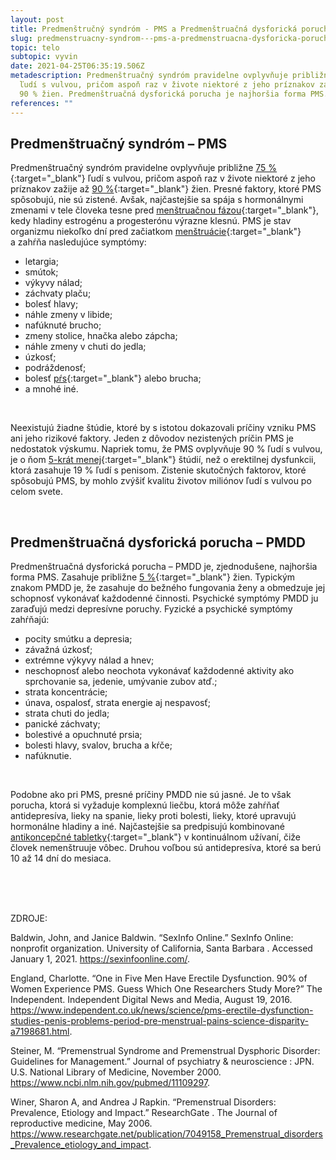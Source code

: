 ```yaml
---
layout: post
title: Predmenštručný syndróm - PMS a Predmenštruačná dysforická porucha - PMDD
slug: predmenstruacny-syndrom---pms-a-predmenstruacna-dysforicka-porucha---pmdd
topic: telo
subtopic: vyvin
date: 2021-04-25T06:35:19.506Z
metadescription: Predmenštruačný syndróm pravidelne ovplyvňuje približne 75 %
  ľudí s vulvou, pričom aspoň raz v živote niektoré z jeho príznakov zažije až
  90 % žien. Predmenštruačná dysforická porucha je najhoršia forma PMS.
references: ""
---
```

## **Predmenštruačný syndróm – PMS**

Predmenštruačný syndróm pravidelne ovplyvňuje približne [75 %](https://www.ncbi.nlm.nih.gov/pubmed/11109297.){:target="_blank"} ľudí s vulvou, pričom aspoň raz v živote niektoré z jeho príznakov zažije až [90 %](https://www.researchgate.net/publication/7049158_Premenstrual_disorders_Prevalence_etiology_and_impact){:target="_blank"} žien. Presné faktory, ktoré PMS spôsobujú, nie sú zistené. Avšak, najčastejšie sa spája s hormonálnymi zmenami v tele človeka tesne pred [menštruačnou fázou](/menstruacny-cyklus/){:target="_blank"}, kedy hladiny estrogénu a progesterónu výrazne klesnú. PMS je stav organizmu niekoľko dní pred začiatkom [menštruácie](/menstruacny-cyklus/){:target="_blank"} a zahŕňa nasledujúce symptómy:

* letargia;
* smútok;
* výkyvy nálad;
* záchvaty plaču;
* bolesť hlavy;
* náhle zmeny v libide;
* nafúknuté brucho;
* zmeny stolice, hnačka alebo zápcha;
* náhle zmeny v chuti do jedla;
* úzkosť;
* podráždenosť;
* bolesť [pŕs](/prsia/){:target="_blank"} alebo brucha;
* a mnohé iné. 

<br>

Neexistujú žiadne štúdie, ktoré by s istotou dokazovali príčiny vzniku PMS ani jeho rizikové faktory. Jeden z dôvodov nezistených príčin PMS je nedostatok výskumu. Napriek tomu, že PMS ovplyvňuje 90 % ľudí s vulvou, je o ňom [5-krát menej](https://www.independent.co.uk/news/science/pms-erectile-dysfunction-studies-penis-problems-period-pre-menstrual-pains-science-disparity-a7198681.html){:target="_blank"} štúdií, než o erektilnej dysfunkcii, ktorá zasahuje 19 % ľudí s penisom. Zistenie skutočných faktorov, ktoré spôsobujú PMS, by mohlo zvýšiť kvalitu životov miliónov ľudí s vulvou po celom svete.

<br>

## **Predmenštruačná dysforická porucha – PMDD**

Predmenštruačná dysforická porucha – PMDD je, zjednodušene, najhoršia forma PMS. Zasahuje približne [5 %](https://www.researchgate.net/publication/7049158_Premenstrual_disorders_Prevalence_etiology_and_impact){:target="_blank"} žien. Typickým znakom PMDD je, že zasahuje do bežného fungovania ženy a obmedzuje jej schopnosť vykonávať každodenné činnosti. Psychické symptómy PMDD ju zaraďujú medzi depresívne poruchy. Fyzické a psychické symptómy zahŕňajú:

* pocity smútku a depresia;
* závažná úzkosť;
* extrémne výkyvy nálad a hnev;
* neschopnosť alebo neochota vykonávať každodenné aktivity ako sprchovanie sa, jedenie, umývanie zubov atď.;
* strata koncentrácie;
* únava, ospalosť, strata energie aj nespavosť;
* strata chuti do jedla;
* panické záchvaty;
* bolestivé a opuchnuté prsia;
* bolesti hlavy, svalov, brucha a kŕče;
* nafúknutie. 

<br>

Podobne ako pri PMS, presné príčiny PMDD nie sú jasné. Je to však porucha, ktorá si vyžaduje komplexnú liečbu, ktorá môže zahŕňať antidepresíva, lieky na spanie, lieky proti bolesti, lieky, ktoré upravujú hormonálne hladiny a iné. Najčastejšie sa predpisujú kombinované [antikoncepčné tabletky](/ako-sa-chranit-proti-nezelanemu-tehotenstvu-a-prenosu-ppi/){:target="_blank"} v kontinuálnom užívaní, čiže človek nemenštruuje vôbec. Druhou voľbou sú antidepresíva, ktoré sa berú 10 až 14 dní do mesiaca.

<br>

<br>

<br>

<p class="important-text">ZDROJE:</p>

Baldwin, John, and Janice Baldwin. “SexInfo Online.” SexInfo Online: nonprofit organization. University of California, Santa Barbara . Accessed January 1, 2021. <https://sexinfoonline.com/>. 

England, Charlotte. “One in Five Men Have Erectile Dysfunction. 90% of Women Experience PMS. Guess Which One Researchers Study More?” The Independent. Independent Digital News and Media, August 19, 2016. <https://www.independent.co.uk/news/science/pms-erectile-dysfunction-studies-penis-problems-period-pre-menstrual-pains-science-disparity-a7198681.html>.

Steiner, M. “Premenstrual Syndrome and Premenstrual Dysphoric Disorder: Guidelines for Management.” Journal of psychiatry &amp; neuroscience : JPN. U.S. National Library of Medicine, November 2000. <https://www.ncbi.nlm.nih.gov/pubmed/11109297>.

Winer, Sharon A, and Andrea J Rapkin. “Premenstrual Disorders: Prevalence, Etiology and Impact.” ResearchGate . The Journal of reproductive medicine, May 2006. <https://www.researchgate.net/publication/7049158_Premenstrual_disorders_Prevalence_etiology_and_impact>.